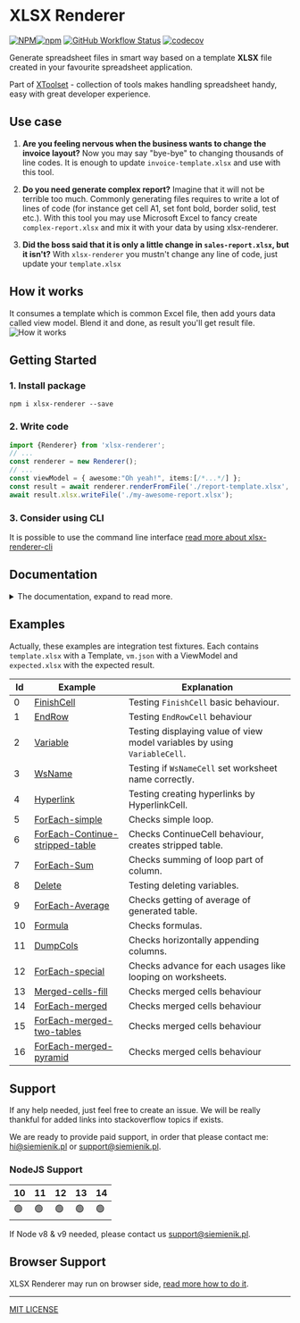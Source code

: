 # XLSX Renderer

[![NPM](https://img.shields.io/npm/l/xlsx-renderer)![npm](https://img.shields.io/npm/v/xlsx-renderer)](https://www.npmjs.com/package/xlsx-renderer) [![GitHub Workflow Status](https://img.shields.io/github/workflow/status/siemienik/xtoolset/xlsx-renderer)](https://github.com/Siemienik/xtoolset/actions) [![codecov](https://codecov.io/gh/Siemienik/xtoolset/branch/master/graph/badge.svg?flag=xlsx-renderer)](https://codecov.io/gh/Siemienik/xtoolset/tree/master/packages/xlsx-renderer)

Generate spreadsheet files in smart way based on a template **XLSX** file created in your favourite spreadsheet application.

Part of [XToolset](https://github.com/siemienik/XToolset) - collection of tools makes handling spreadsheet handy, easy with great developer experience.

## Use case

1. **Are you feeling nervous when the business wants to change the invoice layout?**
Now you may say "bye-bye" to changing thousands of line codes. It is enough to update `invoice-template.xlsx` and use with this tool.

2. **Do you need generate complex report?**
Imagine that it will not be terrible too much. Commonly generating files requires to write a lot of lines of code (for instance get cell A1, set font bold, border solid, test etc.). With this tool you may use Microsoft Excel to fancy create `complex-report.xlsx` and mix it with your data by using xlsx-renderer.

3. **Did the boss said that it is only a little change in `sales-report.xlsx`, but it isn't?**
With `xlsx-renderer` you mustn't change any line of code, just update your `template.xlsx`

## How it works

It consumes a template which is common Excel file, then add yours data called view model. Blend it and done, as result you'll get result file.
![How it works](./docs/how-it-works-explanation.png)

## Getting Started

### 1. Install package

```shell script
npm i xlsx-renderer --save
```

### 2. Write code

```ts
import {Renderer} from 'xlsx-renderer';
// ...
const renderer = new Renderer();
// ...
const viewModel = { awesome:"Oh yeah!", items:[/*...*/] };
const result = await renderer.renderFromFile('./report-template.xlsx', viewModel);
await result.xlsx.writeFile('./my-awesome-report.xlsx');
```

### 3. Consider using CLI

It is possible to use the command line interface [read more about xlsx-renderer-cli](../xlsx-renderer-cli)

## Documentation

<details>
<summary>The documentation, expand to read more.</summary>

### Cells

| Category | Name | Matching Order | Matching Rule | Description | More info |
|----------|-----:|-------|--------|-------------|:---------|
| - | [BaseCell](./src/cell/BaseCell.ts) | n/o | n/o | All Cell\`s definition classes extend it. | **abstract** |
| Content | [NormalCell](./src/cell/NormalCell.ts) | 1 | not started by `##` or `#!` | This one copy all styles, width, properties and value form template.  | **default** |
| Content | [VariableCell](./src/cell/VariableCell.ts) | 3 | `## pathToVariable` | Write variable from `ViewModel`. <br/> Paths to object's property or array item are allowed.<br/> When asking about undefined variable it returns empty string. | **Paths examples:** <br/> `simplePath` <br/> `someObject.property` <br/> `array.0.field` <br/> `items.1.path.to.object.prop`|
| Content | [HyperlinkCell](./src/cell/HyperlinkCell.ts) | 5 | `#! HYPERLINK pathToLabel pathToTarget` | Create a hyperlink. | *Paths resolve exactly same as VariableCell* |
| Content | [FormulaCell](./src/cell/FormulaCell.ts) | 4 | Cell.type eq. formulae | It handles correctly formulas inside and outside of loops - when rows were shifted compared to the template. | *It is used automatically when formulae from the template being rendered* <br/> [Example](./tests/integration/data/Renderer010-Formula)|
| Navigation | [EndRowCell](./src/cell/EndRowCell.ts) | 2 | `#! END_ROW` | Go to the beginning of next row |  |
| Worksheet<br/>Navigation<br/>Loop | [FinishCell](./src/cell/FinishCell.ts) | 7 | `#! FINISH conditionPath` | Finish rendering for current worksheet and: <br/> 1) go to next worksheet if `conditionPath===true`<br/> 2) repeat this template worksheet again (`conditionPath === false`) - looping through worksheets <br/> 3) finished whole rendering when this worksheet is the last one.   | **Examples:**<br/> `#! FINISHED` or `#! FINISHED itemFromLoop.__iterated` |
| Worksheet | [WsNameCell](./src/cell/WsNameCell.ts) | 13 | `#! WS_NAME pathToVariable` | Set worksheet's name.  | **Examples:** <br/> `#! WS_NAME worksheetName` <br/> `#! WS_NAME item.title` <br/> `#! WS_NAME translatedNames.0` |
| Loop | [DumpColsCell](./src/cell/DumpColsCell.ts) | 10 | `#! DUMP_COLS pathToArray` | Useful for writing through multiple columns. It put each value of array to next column. | [Example](./tests/integration/data/Renderer011-DumpCols) |
| Loop | [ForEachCell](./src/cell/ForEachCell.ts) | 6 | #! FOR_EACH item items | Begin the loop named `item`, set the first element of `items` into `item` and go to the beginning of next line.| Connected to: `ContinueCell`, `EndLoopCell`, `DeleteCell`, `FinishedCell`, `SumCell`, `AverageCell`. |
| Loop | [ContinueCell](./src/cell/ContinueCell.ts) | 9 | `#! CONTINUE item` | Iterate to next element of loop named `item` (check `ForEachCell` for more information) and navigate to the beginning of new line. | |
| Loop | [EndLoopCell](./src/cell/EndLoopCell.ts) | 8 | `#! END_LOOP item` | Mark cell when the loop `item` finished. | |
| Aggregation| [SumCell](./src/cell/SumCell.ts) | 11 | `#! SUM item` | Write sum formulae for current column and the `item`'s rows.  | [Example](./tests/integration/data/Renderer007-ForEach-Sum) |
| Aggregation | [AverageCell](./src/cell/AverageCell.ts) | 12 | `#! AVERAGE item` | Write average formulae for current column and the `item`'s rows.  | [Example](./tests/integration/data/Renderer009-ForEach-Average) |
| View Model | [DeleteCell](./src/cell/DeleteCell.ts) | 14 | `#! DELETE pathToVariable` | Delete variable, useful for nested loops.|  [Example](./tests/integration/data/Renderer009-ForEach-Average)  |

</details>

## Examples

Actually, these examples are integration test fixtures. Each contains `template.xlsx` with a Template, `vm.json` with a ViewModel and `expected.xlsx` with the expected result.

| Id | Example | Explanation |
|----|---------|-------------|
| 0 | [FinishCell](./tests/integration/data/Renderer000-FinishCell) | Testing `FinishCell` basic behaviour. |
| 1 | [EndRow](./tests/integration/data/Renderer001-EndRow) | Testing `EndRowCell` behaviour |
| 2 | [Variable](./tests/integration/data/Renderer002-Variable) | Testing displaying value of view model variables by using `VariableCell`. |
| 3 | [WsName](./tests/integration/data/Renderer003-WsName) | Testing if `WsNameCell` set worksheet name correctly. |
| 4 | [Hyperlink](./tests/integration/data/Renderer004-Hyperlink) | Testing creating hyperlinks by HyperlinkCell. |
| 5 | [ForEach-simple](./tests/integration/data/Renderer005-ForEach-simple) | Checks simple loop. |
| 6 | [ForEach-Continue-stripped-table](./tests/integration/data/Renderer006-ForEach-Continue-stripped-table) | Checks ContinueCell behaviour, creates stripped table. |
| 7 | [ForEach-Sum](./tests/integration/data/Renderer007-ForEach-Sum) | Checks summing of loop part of column. |
| 8 | [Delete](./tests/integration/data/Renderer008-Delete) | Testing deleting variables. |
| 9 | [ForEach-Average](./tests/integration/data/Renderer009-ForEach-Average) | Checks getting of average of generated table. |
| 10 | [Formula](./tests/integration/data/Renderer010-Formula) | Checks formulas. |
| 11 | [DumpCols](./tests/integration/data/Renderer011-DumpCols) | Checks horizontally appending columns.|
| 12 | [ForEach-special](./tests/integration/data/Renderer012-ForEach-special) | Checks advance for each usages like looping on worksheets. |
| 13 | [Merged-cells-fill](./tests/integration/data/Renderer013-Merged-cells-fill) | Checks merged cells behaviour |
| 14 | [ForEach-merged](./tests/integration/data/Renderer014-ForEach-merged) | Checks merged cells behaviour |
| 15 | [ForEach-merged-two-tables](./tests/integration/data/Renderer015-ForEach-merged-two-tables) | Checks merged cells behaviour |
| 16 | [ForEach-merged-pyramid](./tests/integration/data/Renderer016-ForEach-merged-pyramid) | Checks merged cells behaviour |

## Support

If any help needed, just feel free to create an issue. We will be really thankful for added links into stackoverflow topics if exists.

We are ready to provide paid support, in order that please contact me: [hi@siemienik.pl](mailto://hi@siemienik.pl) or [support@siemienik.pl](mailto://support@siemienik.pl).

### NodeJS Support

|  10 |  11 |  12 |  13 |  14 |
|-----|-----|-----|-----|-----|
| 🟢 |  🟢 | 🟢 |  🟢 | 🟢 |

If Node v8 & v9 needed, please contact us [support@siemienik.pl](mailto://support@siemienik.pl).

## Browser Support

XLSX Renderer may run on browser side, [read more how to do it](https://github.com/Siemienik/XToolset/issues/93#issuecomment-732309383).

---

[MIT LICENSE](LICENSE)
